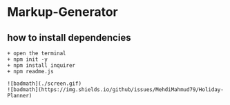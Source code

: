 # Markup-Generator

## how to install dependencies

```
+ open the terminal 
+ npm init -y
+ npm install inquirer
+ npm readme.js

![badmath](./screen.gif)
![badmath](https://img.shields.io/github/issues/MehdiMahmud79/Holiday-Planner)